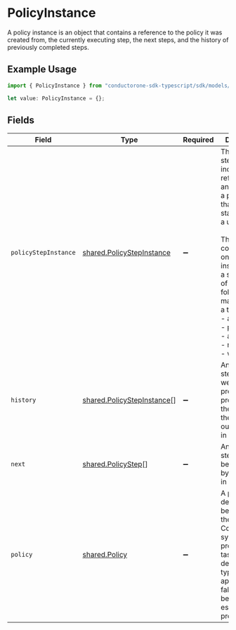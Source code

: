 # PolicyInstance

A policy instance is an object that contains a reference to the policy it was created from, the currently executing step, the next steps, and the history of previously completed steps.

## Example Usage

```typescript
import { PolicyInstance } from "conductorone-sdk-typescript/sdk/models/shared";

let value: PolicyInstance = {};
```

## Fields

| Field                                                                                                                                                                                                                                                                                          | Type                                                                                                                                                                                                                                                                                           | Required                                                                                                                                                                                                                                                                                       | Description                                                                                                                                                                                                                                                                                    |
| ---------------------------------------------------------------------------------------------------------------------------------------------------------------------------------------------------------------------------------------------------------------------------------------------- | ---------------------------------------------------------------------------------------------------------------------------------------------------------------------------------------------------------------------------------------------------------------------------------------------- | ---------------------------------------------------------------------------------------------------------------------------------------------------------------------------------------------------------------------------------------------------------------------------------------------- | ---------------------------------------------------------------------------------------------------------------------------------------------------------------------------------------------------------------------------------------------------------------------------------------------- |
| `policyStepInstance`                                                                                                                                                                                                                                                                           | [shared.PolicyStepInstance](../../../sdk/models/shared/policystepinstance.md)                                                                                                                                                                                                                  | :heavy_minus_sign:                                                                                                                                                                                                                                                                             | The policy step instance includes a reference to an instance of a policy step that tracks state and has a unique ID.<br/><br/>This message contains a oneof named instance. Only a single field of the following list may be set at a time:<br/>  - approval<br/>  - provision<br/>  - accept<br/>  - reject<br/>  - wait<br/> |
| `history`                                                                                                                                                                                                                                                                                      | [shared.PolicyStepInstance](../../../sdk/models/shared/policystepinstance.md)[]                                                                                                                                                                                                                | :heavy_minus_sign:                                                                                                                                                                                                                                                                             | An array of steps that were previously processed by the ticket with their outcomes set, in order.                                                                                                                                                                                              |
| `next`                                                                                                                                                                                                                                                                                         | [shared.PolicyStep](../../../sdk/models/shared/policystep.md)[]                                                                                                                                                                                                                                | :heavy_minus_sign:                                                                                                                                                                                                                                                                             | An array of steps that will be processed by the ticket, in order.                                                                                                                                                                                                                              |
| `policy`                                                                                                                                                                                                                                                                                       | [shared.Policy](../../../sdk/models/shared/policy.md)                                                                                                                                                                                                                                          | :heavy_minus_sign:                                                                                                                                                                                                                                                                             | A policy describes the behavior of the ConductorOne system when processing a task. You can describe the type, approvers, fallback behavior, and escalation processes.                                                                                                                          |